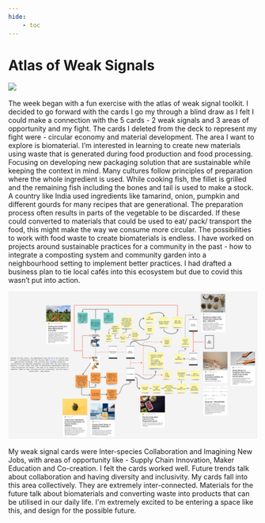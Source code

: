 ```yaml
---
hide:
    - toc
---
```


# **Atlas of Weak Signals**



![](../images/AOWS.png)

The week began with a fun exercise with the atlas of weak signal toolkit. I decided to go forward with the cards I go my through a blind draw as I felt I could make a connection with the 5 cards - 2 weak signals and 3 areas of opportunity and my fight. The cards I deleted from the deck to represent my fight were - circular economy and material development. The area I want to explore is biomaterial. I’m interested in learning to create new materials using waste that is generated during food production and food processing. Focusing on developing new packaging solution that are sustainable while keeping the context in mind.
 Many cultures follow principles of preparation where the whole ingredient is used. While cooking fish, the fillet is grilled and the remaining fish including the bones and tail is used to make a stock. A country like India used ingredients like tamarind, onion, pumpkin and different gourds for many recipes that are generational. The preparation process often results in parts of the vegetable to be discarded. If these could converted to materials that could be used to eat/ pack/ transport the food, this might make the way we consume more circular. The possibilities to work with food waste to create biomaterials is endless.
I have worked on projects around sustainable practices for a community in the past - how to integrate a composting system and community garden into a neighbourhood setting to implement better practices. I had drafted a business plan to tie local cafés into this ecosystem but due to covid this wasn’t put into action.


![](../images/designspace.jpg)

My weak signal cards were Inter-species Collaboration and Imagining New Jobs, with areas of opportunity like - Supply Chain Innovation, Maker Education and Co-creation. I felt the cards worked well. Future trends talk about collaboration and having diversity and inclusivity. My cards fall into this area collectively. They are extremely inter-connected. Materials for the future talk about biomaterials and converting waste into products that can be utilised in our daily life. I'm extremely excited to be entering a space like this, and design for the possible future.
